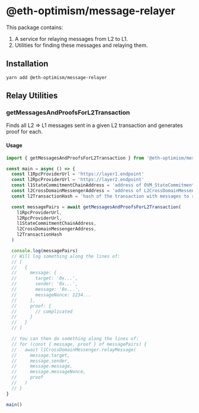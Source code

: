 # @eth-optimism/message-relayer

This package contains:

1. A service for relaying messages from L2 to L1.
2. Utilities for finding these messages and relaying them.

## Installation

```
yarn add @eth-optimism/message-relayer
```

## Relay Utilities

### getMessagesAndProofsForL2Transaction

Finds all L2 => L1 messages sent in a given L2 transaction and generates proof for each.

#### Usage

```typescript
import { getMessagesAndProofsForL2Transaction } from '@eth-optimism/message-relayer'

const main = async () => {
  const l1RpcProviderUrl = 'https://layer1.endpoint'
  const l2RpcProviderUrl = 'https://layer2.endpoint'
  const l1StateCommitmentChainAddress = 'address of OVM_StateCommitmentChain from deployments page'
  const l2CrossDomainMessengerAddress = 'address of L2CrossDomainMessenger from deployments page'
  const l2TransactionHash = 'hash of the transaction with messages to relay'

  const messagePairs = await getMessagesAndProofsForL2Transaction(
    l1RpcProviderUrl,
    l2RpcProviderUrl,
    l1StateCommitmentChainAddress,
    l2CrossDomainMessengerAddress,
    l2TransactionHash
  )

  console.log(messagePairs)
  // Will log something along the lines of:
  // [
  //   {
  //     message: {
  //       target: '0x...',
  //       sender: '0x...',
  //       message: '0x...',
  //       messageNonce: 1234...
  //     },
  //     proof: {
  //       // complicated
  //     }
  //   }
  // ]

  // You can then do something along the lines of:
  // for (const { message, proof } of messagePairs) {
  //   await l1CrossDomainMessenger.relayMessage(
  //     message.target,
  //     message.sender,
  //     message.message,
  //     message.messageNonce,
  //     proof
  //   )
  // }
}

main()
```
